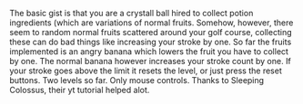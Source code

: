 The basic gist is that you are a crystall ball hired to collect potion ingredients (which are variations of normal fruits.
Somehow, however, there seem to random normal fruits scattered around your golf course, collecting these can do bad things like increasing your stroke by one.
So far the fruits implemented is an angry banana which lowers the fruit you have to collect by one. The normal banana however increases your stroke count by one.
If your stroke goes above the limit it resets the level, or just press the reset buttons.
Two levels so far.
Only mouse controls.
Thanks to Sleeping Colossus, their yt tutorial helped alot.
